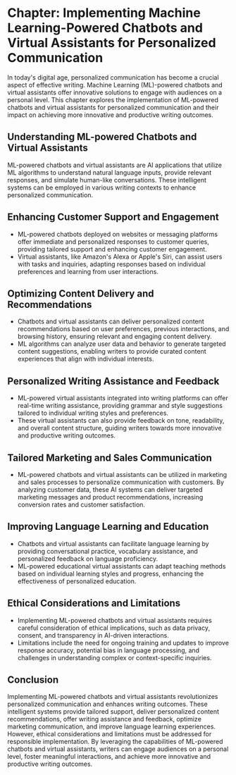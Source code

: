 Chapter: Implementing Machine Learning-Powered Chatbots and Virtual Assistants for Personalized Communication
=============================================================================================================

In today's digital age, personalized communication has become a crucial aspect of effective writing. Machine Learning (ML)-powered chatbots and virtual assistants offer innovative solutions to engage with audiences on a personal level. This chapter explores the implementation of ML-powered chatbots and virtual assistants for personalized communication and their impact on achieving more innovative and productive writing outcomes.

Understanding ML-powered Chatbots and Virtual Assistants
--------------------------------------------------------

ML-powered chatbots and virtual assistants are AI applications that utilize ML algorithms to understand natural language inputs, provide relevant responses, and simulate human-like conversations. These intelligent systems can be employed in various writing contexts to enhance personalized communication.

Enhancing Customer Support and Engagement
-----------------------------------------

* ML-powered chatbots deployed on websites or messaging platforms offer immediate and personalized responses to customer queries, providing tailored support and enhancing customer engagement.
* Virtual assistants, like Amazon's Alexa or Apple's Siri, can assist users with tasks and inquiries, adapting responses based on individual preferences and learning from user interactions.

Optimizing Content Delivery and Recommendations
-----------------------------------------------

* Chatbots and virtual assistants can deliver personalized content recommendations based on user preferences, previous interactions, and browsing history, ensuring relevant and engaging content delivery.
* ML algorithms can analyze user data and behavior to generate targeted content suggestions, enabling writers to provide curated content experiences that align with individual interests.

Personalized Writing Assistance and Feedback
--------------------------------------------

* ML-powered virtual assistants integrated into writing platforms can offer real-time writing assistance, providing grammar and style suggestions tailored to individual writing styles and preferences.
* These virtual assistants can also provide feedback on tone, readability, and overall content structure, guiding writers towards more innovative and productive writing outcomes.

Tailored Marketing and Sales Communication
------------------------------------------

* ML-powered chatbots and virtual assistants can be utilized in marketing and sales processes to personalize communication with customers. By analyzing customer data, these AI systems can deliver targeted marketing messages and product recommendations, increasing conversion rates and customer satisfaction.

Improving Language Learning and Education
-----------------------------------------

* Chatbots and virtual assistants can facilitate language learning by providing conversational practice, vocabulary assistance, and personalized feedback on language proficiency.
* ML-powered educational virtual assistants can adapt teaching methods based on individual learning styles and progress, enhancing the effectiveness of personalized education.

Ethical Considerations and Limitations
--------------------------------------

* Implementing ML-powered chatbots and virtual assistants requires careful consideration of ethical implications, such as data privacy, consent, and transparency in AI-driven interactions.
* Limitations include the need for ongoing training and updates to improve response accuracy, potential bias in language processing, and challenges in understanding complex or context-specific inquiries.

Conclusion
----------

Implementing ML-powered chatbots and virtual assistants revolutionizes personalized communication and enhances writing outcomes. These intelligent systems provide tailored support, deliver personalized content recommendations, offer writing assistance and feedback, optimize marketing communication, and improve language learning experiences. However, ethical considerations and limitations must be addressed for responsible implementation. By leveraging the capabilities of ML-powered chatbots and virtual assistants, writers can engage audiences on a personal level, foster meaningful interactions, and achieve more innovative and productive writing outcomes.
